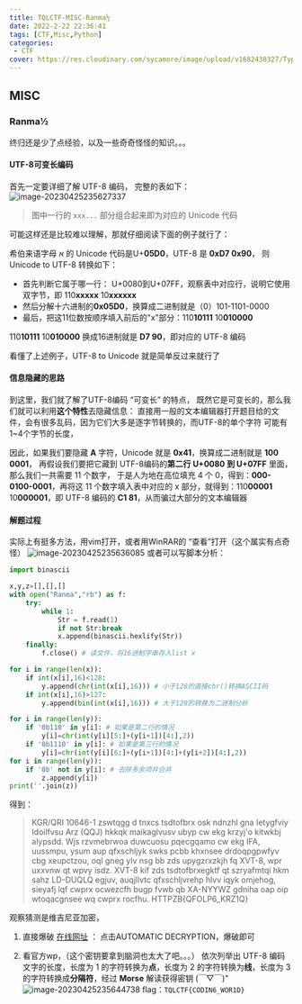 ```yaml
---
title: TQLCTF-MISC-Ranma½
date: 2022-2-22 22:36:41
tags: [CTF,Misc,Python]
categories: 
 - CTF
cover: https://res.cloudinary.com/sycamore/image/upload/v1682438327/Typera/2023/04/33bcab1c0fc91bd552a41c8dc39d23ac.png
---
```


## MISC

### Ranma½
终归还是少了点经验，以及一些奇奇怪怪的知识。。。

#### UTF-8可变长编码
首先一定要详细了解 UTF-8 编码，
完整的表如下：
![image-20230425235627337](https://res.cloudinary.com/sycamore/image/upload/v1682438191/Typera/2023/04/fdfd2d8940cbcb3dad4d6ee71124333c.png)

> 图中一行的 `xxx...` 部分组合起来即为对应的 Unicode 代码

可能这样还是比较难以理解，那就仔细阅读下面的例子就行了：

希伯来语字母 א 的 Unicode 代码是U+**05D0**，UTF-8 是 **0xD7 0x90**，
则 Unicode to UTF-8 转换如下：
- 首先判断它属于哪一行：
U+0080到U+07FF，观察表中对应行，说明它使用双字节，即 110**xxxxx** 10**xxxxxx**
- 然后分解十六进制的**0x05D0**，换算成二进制就是（0）101-1101-0000
- 最后，把这11位数按顺序填入前后的"x"部分：110**10111** 10**010000**

110**10111** 10**010000** 换成16进制就是 **D7 90**，即对应的 UTF-8 编码

看懂了上述例子，UTF-8 to Unicode 就是简单反过来就行了

#### 信息隐藏的思路
到这里，我们就了解了UTF-8编码 “可变长” 的特点，
既然它是可变长的，那么我们就可以利用**这个特性**去隐藏信息：
直接用一般的文本编辑器打开题目给的文件，会有很多乱码，因为它们大多是逐字节转换的，而UTF-8的单个字符 可能有1~4个字节的长度，

因此，如果我们要隐藏 **A** 字符，Unicode 就是 **0x41**，换算成二进制就是 **100 0001**，
再假设我们要把它藏到 UTF-8编码的**第二行 U+0080 到 U+07FF** 里面，那么我们一共需要 11 个数字，
于是人为地在高位填充 4 个 0，得到：**000-0100-0001**，再将这 11 个数字填入表中对应的 x 部分，就得到：110**00001** 10**000001**，即 UTF-8 编码的 **C1 81**，从而骗过大部分的文本编辑器

#### 解题过程
实际上有挺多方法，用vim打开，或者用WinRAR的 “查看”打开（这个属实有点奇怪）
![image-20230425235636085](https://res.cloudinary.com/sycamore/image/upload/v1682438200/Typera/2023/04/1771f16334a694ed24fac59a74971010.png)
或者可以写脚本分析：

```python
import binascii

x,y,z=[],[],[]
with open("Ranma","rb") as f:
	try:
		while 1:
			Str = f.read(1)
			if not Str:break
			x.append(binascii.hexlify(Str))
	finally:
		f.close() # 读文件，将16进制字串存入list x

for i in range(len(x)):
	if int(x[i],16)<128:
		y.append(chr(int(x[i],16))) # 小于128的直接chr()转换ASCII码
	if int(x[i],16)>127:
		y.append(bin(int(x[i],16))) # 大于128的转换为二进制分析

for i in range(len(y)):
	if '0b110' in y[i]: # 如果是第二行的情况
		y[i]=chr(int(y[i][5:]+(y[i+1])[4:],2))
	if '0b1110' in y[i]: # 如果是第三行的情况
		y[i]=chr(int(y[i][6:]+(y[i+1])[4:]+(y[i+2])[4:],2))
for i in range(len(y)):
	if '0b' not in y[i]: # 去除多余项并合并
		z.append(y[i])
print(''.join(z))
```
得到：
> KGR/QRI 10646-1 zswtqgg d tnxcs tsdtofbrx osk ndnzhl gna Ietygfviy Idoilfvsu Arz (QQJ) hkkqk maikaglvusv ubyp cw ekg krzyj'o kitwkbj alypsdd.  Wjs rzvmebrwoa duwcuosu pqecgqamo cw ekg IFA, uussmpu, ysum aup qfxschljyk swks pcbb khxnsee drdoqpgpwfyv cbg xeupctzou, oql gneg ylv nsg bb zds upygzrxzkjh fq XVT-8, wpr uxxvnw qt wpvy isdz. XVT-8 kif zds tsdtofbrxegktf qt szryafmtqi hkm sahz LD-DUQLQ egjuv, auqjllvtc qfxschljvrehp hlvv iqyk omjehog, sieyafj lqf cwprx ocwezcfh bugp fvwb qb XA-NYYWZ gdniha oap oip wtoqacgnsee wq cwprx rocfhu. HTTPZB{QFOLP6_KRZ1Q}

观察猜测是维吉尼亚加密，
1. 直接爆破 [在线网址](https://www.dcode.fr/vigenere-cipher) ：
点击AUTOMATIC DECRYPTION，爆破即可

2. 看官方wp，（这个密钥要拿到脑洞也太大了吧。。。）
依次列举出 UTF-8 编码文字的长度，长度为 1 的字符转换为**点**，长度为 2 的字符转换为**线**，长度为 3 的字符转换成**分隔符**，经过 **Morse** 解读获得密钥
(￣▽￣)"
![image-20230425235644738](https://res.cloudinary.com/sycamore/image/upload/v1682438209/Typera/2023/04/150cd961046421d365382e0994f34fba.png)
flag：`TQLCTF{CODIN6_WOR1D}`
